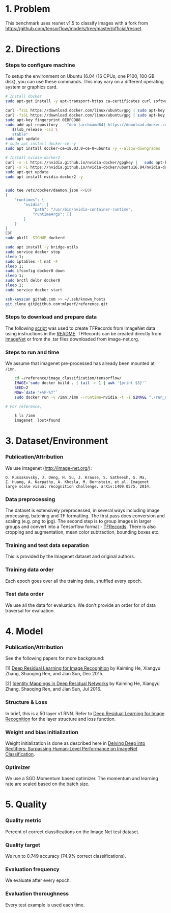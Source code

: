 # 1. Problem
This benchmark uses resnet v1.5 to classify images with a fork from
https://github.com/tensorflow/models/tree/master/official/resnet.

# 2. Directions
### Steps to configure machine
To setup the environment on Ubuntu 16.04 (16 CPUs, one P100, 100 GB disk), you
can use these commands. This may vary on a different operating system or
graphics card.

```bash
# Install docker
sudo apt-get install -y apt-transport-https ca-certificates curl software-properties-common

curl -fsSL https://download.docker.com/linux/ubuntu/gpg | sudo apt-key add -
curl -fsSL https://download.docker.com/linux/ubuntu/gpg | sudo apt-key add -
sudo apt-key fingerprint 0EBFCD88
sudo add-apt-repository    "deb [arch=amd64] https://download.docker.com/linux/ubuntu \
   $(lsb_release -cs) \
   stable"
sudo apt update
# sudo apt install docker-ce -y
sudo apt install docker-ce=18.03.0~ce-0~ubuntu -y --allow-downgrades

# Install nvidia-docker2
curl -s -L https://nvidia.github.io/nvidia-docker/gpgkey |   sudo apt-key add -
curl -s -L https://nvidia.github.io/nvidia-docker/ubuntu16.04/nvidia-docker.list |   sudo tee /etc/apt/sources.list.d/nvidia-docker.list
sudo apt-get update
sudo apt install nvidia-docker2 -y


sudo tee /etc/docker/daemon.json <<EOF
{
    "runtimes": {
        "nvidia": {
            "path": "/usr/bin/nvidia-container-runtime",
            "runtimeArgs": []
        }
    }
}
EOF
sudo pkill -SIGHUP dockerd

sudo apt install -y bridge-utils
sudo service docker stop
sleep 1;
sudo iptables -t nat -F
sleep 1;
sudo ifconfig docker0 down
sleep 1;
sudo brctl delbr docker0
sleep 1;
sudo service docker start

ssh-keyscan github.com >> ~/.ssh/known_hosts
git clone git@github.com:mlperf/reference.git

```


### Steps to download and prepare data
The following [script](https://github.com/tensorflow/tpu/blob/master/tools/datasets/imagenet_to_gcs.py)
was used to create TFRecords from ImageNet data using instructions in the
[README](https://github.com/tensorflow/models/tree/master/research/inception#getting-started).
TFRecords can be created directly from [ImageNet](http://image-net.org) or from
the .tar files downloaded from image-net.org.


### Steps to run and time
We assume that imagenet pre-processed has already been mounted at `/imn`.

```bash
    cd ~/reference/image_classification/tensorflow/
    IMAGE=`sudo docker build . | tail -n 1 | awk '{print $3}'`
    SEED=2
    NOW=`date "+%F-%T"`
    sudo docker run -v /imn:/imn --runtime=nvidia -t -i $IMAGE "./run_and_time.sh" $SEED | tee benchmark-$NOW.log

# For reference,

    $ ls /imn
    imagenet  lost+found
```


# 3. Dataset/Environment
### Publication/Attribution
We use Imagenet (http://image-net.org/):

    O. Russakovsky, J. Deng, H. Su, J. Krause, S. Satheesh, S. Ma,
    Z. Huang, A. Karpathy, A. Khosla, M. Bernstein, et al. Imagenet
    large scale visual recognition challenge. arXiv:1409.0575, 2014.


### Data preprocessing
The dataset is extensively preprocessed, in several ways including image
processing, batching and TF formatting. The first pass does conversion and
scaling (e.g. png to jpg). The second step is to group images in larger groups
and convert into a Tensorflow format -
[TFRecords](https://www.tensorflow.org/programmers_guide/datasets#consuming_tfrecord_data).
There is also cropping and augmentation, mean color subtraction, bounding boxes
etc.

### Training and test data separation
This is provided by the Imagenet dataset and original authors.

### Training data order
Each epoch goes over all the training data, shuffled every epoch.

### Test data order
We use all the data for evaluation. We don't provide an order for of data
traversal for evaluation.

# 4. Model
### Publication/Attribution
See the following papers for more background:

[1] [Deep Residual Learning for Image Recognition](https://arxiv.org/abs/1512.03385) by Kaiming He, Xiangyu Zhang, Shaoqing Ren, and Jian Sun, Dec 2015.

[2] [Identity Mappings in Deep Residual Networks](https://arxiv.org/abs/1603.05027) by Kaiming He, Xiangyu Zhang, Shaoqing Ren, and Jian Sun, Jul 2016.


### Structure & Loss
In brief, this is a 50 layer v1 RNN. Refer to
[Deep Residual Learning for Image Recognition](https://arxiv.org/pdf/1512.03385.pdf)
for the layer structure and loss function.


### Weight and bias initialization
Weight initialization is done as described here in
[Delving Deep into Rectifiers: Surpassing Human-Level Performance on ImageNet Classification](https://arxiv.org/abs/1502.01852).


### Optimizer
We use a SGD Momentum based optimizer. The momentum and learning rate are scaled
based on the batch size.


# 5. Quality
### Quality metric
Percent of correct classifications on the Image Net test dataset.

### Quality target
We run to 0.749 accuracy (74.9% correct classifications).

### Evaluation frequency
We evaluate after every epoch.

### Evaluation thoroughness
Every test example is used each time.
